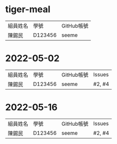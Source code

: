 # tiger-meal

<table>
<tr>
  <td>組員姓名</td>
  <td>學號</td>
  <td>GitHub帳號</td>
</tr>
 <tr>
  <td>陳錫民</td>
  <td>D123456</td>
  <td>seeme</td>
</tr>
</table>


# 2022-05-02

<table>
<tr>
  <td>組員姓名</td>
  <td>學號</td>
  <td>GitHub帳號</td>
  <td>Issues</td>
</tr>
 <tr>
  <td>陳錫民</td>
  <td>D123456</td>
  <td>seeme</td>
  <td>#2, #4</td>
</tr>
</table>

# 2022-05-16

<table>
<tr>
  <td>組員姓名</td>
  <td>學號</td>
  <td>GitHub帳號</td>
  <td>Issues</td>
</tr>
 <tr>
  <td>陳錫民</td>
  <td>D123456</td>
  <td>seeme</td>
  <td>#2, #4</td>
</tr>
</table>
